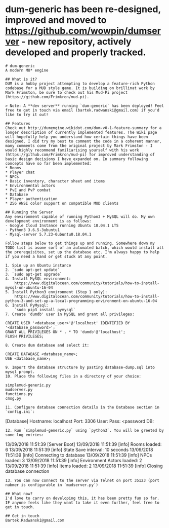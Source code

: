 # dum-generic has been re-designed, improved and moved to https://github.com/wowpin/dumserver - new repository, actively developed and properly tracked.






```
# dum-generic
A modern MU* engine

## What is it?
DUM is a hobby project attempting to develop a feature-rich Python codebase for a MUD style game. It is building on brillinat work by Mark Frimston, be sure to check out his Mud-Pi project (https://github.com/Frimkron/mud-pi).

> Note: A **dev server** running `dum-generic` has been deployed! Feel free to get in touch via email (bartek.radwanski@gmail.com) if you'd like to try it out!

## Features
Check out http://dumengine.wikidot.com/dum-v0-1-feature-summary for a longer description of currently implemented features. The Wiki page will hopefully help you understand how certain things have been designed. I did try my best to comment the code in a coherent manner, many comments come from the original project by Mark Frimston - I would highly recommend familiarising yourself with his work (https://github.com/Frimkron/mud-pi) for improved understanding of basic design decisions I have expanded on. In summary following concepts have so far been implemented:
* Rooms
* Player chat
* NPCs
* Basic inventory, character sheet and items
* Environmental actors
* PvE and PvP combat
* Database
* Player authentication
* 256 ANSI color support on compatible MUD clients

## Running the Server
Any environment capable of running Python3 + MySQL will do. My own development environment is as follows:
- Google Cloud Instance running Ubuntu 18.04.1 LTS
- Python3 3.6.5-3ubuntu1
- Mysql-server 5.7.23-0ubuntu0.18.04.1

Follow steps below to get things up and running. Somewhere down my TODO list is asome sort of an automated batch, which would install all the prerequisites, set up the database etc. I'm always happy to help if you need a hand or get stuck at any point.

1. Spin up an Ubuntu instance
2. `sudo apt-get update`
3. `sudo apt-get upgrade`
4. Install MySQL environment:
	https://www.digitalocean.com/community/tutorials/how-to-install-mysql-on-ubuntu-16-04
5. Install Python3 environment (Step 1 only):
	https://www.digitalocean.com/community/tutorials/how-to-install-python-3-and-set-up-a-local-programming-environment-on-ubuntu-16-04
6. Install PyMysql:
	`sudo pip3 install pymysql`
7. Create 'dumdb' user in MySQL and grant all privileges:
  ```
	CREATE USER '<database_user>'@'localhost' IDENTIFIED BY '<database_password>';
	GRANT ALL PRIVILEGES ON * . * TO 'dumdb'@'localhost';
	FLUSH PRIVILEGES;
  ```
8. Create dum database and select it:
  ```
	CREATE DATABASE <database_name>;
	USE <database_name>;
  ```
9. Import the database structure by pasting database-dump.sql into mysql prompt.
10. Place the following files in a directory of your choice:
  ```
	simplemud-generic.py
	mudserver.py
	functions.py
	cmsg.py
  ```
11. Configure database connection details in the Database section in `config.ini`:
```
[Database]
Hostname: localhost
Port: 3306
User: <user>
Pass: <password
DB: <db name>
```
12. Run `simplemud-generic.py` using `python3`. You will be greeted by some log entries:
```
13/09/2018 11:51:39 [Server Boot] 
13/09/2018 11:51:39 [info] Rooms loaded: 6
13/09/2018 11:51:39 [info] State Save interval: 10 seconds
13/09/2018 11:51:39 [info] Connecting to database
13/09/2018 11:51:39 [info] NPCs loaded: 3
13/09/2018 11:51:39 [info] Environment Actors loaded: 2
13/09/2018 11:51:39 [info] Items loaded: 2
13/09/2018 11:51:39 [info] Closing database connection
```
13. You can now connect to the server via Telnet on port 35123 (port nubmer is configurable in `mudserver.py`)

## What now?
I'd love to carry on developing this, it has been pretty fun so far. IF anyone feels like they want to take it even further, feel free to get in touch.

## Get in touch
Bartek.Radwanski@gmail.com
```
